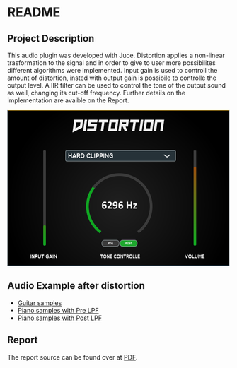 # README

## Project Description
This audio plugin was developed with Juce.
Distortion applies a non-linear trasformation to the signal and in order to give to user more possibilites different algorithms were implemented.
Input gain is used to controll the amount of distortion, insted with output gain is possibile to controlle the output level.
A IIR filter can be used to control the tone of the output sound as well, changing its cut-off frequency.
Further details on the implementation are avaible on the Report.


![](Images/Gui.PNG)

## Audio Example after distortion
- [Guitar samples](https://raw.githubusercontent.com/Lorenzoncina/JuceDistortionPlugin/master/Examples/mp4/Guitar%20distorted.m4a)
- [Piano samples with Pre LPF](https://raw.githubusercontent.com/Lorenzoncina/JuceDistortionPlugin/master/Examples/mp4/Kawaii%20-%20K11%20-%20Distorted%20(Full%20wave%20rectifier)%20with%20'Pre'%20LPF.m4a)
- [Piano samples with Post LPF](https://raw.githubusercontent.com/Lorenzoncina/JuceDistortionPlugin/master/Examples/mp4/Kawaii%20-%20K11%20-%20Distorted%20(Full%20wave%20rectifier)%20with%20'Post'%20LPF.m4a)


## Report
The report source can be found over at [PDF](docs/CMLS_HW2_DistortionPlugin.pdf).
